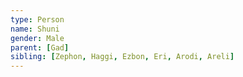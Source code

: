 ```yaml
---
type: Person
name: Shuni
gender: Male
parent: [Gad]
sibling: [Zephon, Haggi, Ezbon, Eri, Arodi, Areli]
---
```

